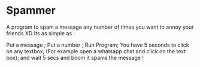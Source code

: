 # Spammer
A program to spam a message any number of times you want to annoy your friends XD
Its as simple as : 

Put a message ; Put a number ;
Run Program;
You have 5 seconds to click on any textbox;
(For example open a whatsapp chat and click on the text box);
and wait 5 secs and boom it spams the message !
